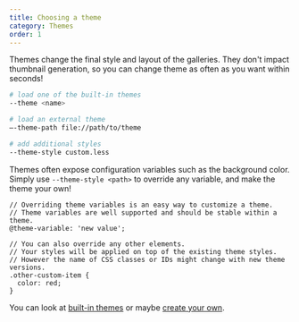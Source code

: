 ```yaml
---
title: Choosing a theme
category: Themes
order: 1
---
```


Themes change the final style and layout of the galleries.
They don't impact thumbnail generation, so you can change theme as often as you want within seconds!

```bash
# load one of the built-in themes
--theme <name>

# load an external theme
—-theme-path file://path/to/theme

# add additional styles
--theme-style custom.less
```

Themes often expose configuration variables such as the background color.
Simply use `--theme-style <path>` to override any variable, and make the theme your own!

```less
// Overriding theme variables is an easy way to customize a theme.
// Theme variables are well supported and should be stable within a theme.
@theme-variable: 'new value';

// You can also override any other elements.
// Your styles will be applied on top of the existing theme styles.
// However the name of CSS classes or IDs might change with new theme versions.
.other-custom-item {
  color: red;
}
```

You can look at [built-in themes](../built-in/) or maybe [create your own](../create/).
